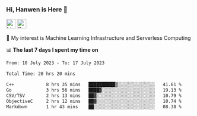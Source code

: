 ### Hi, Hanwen is Here 👋
<p>
	<a href="https://www.linkedin.com/in/liu-hanwen/"><img src="https://img.shields.io/badge/@hanwen-0A66C2?style=flat&logo=LinkedIn&logoColor=white" alt="Linkedin"  height="25px"/></a> 
	<a href="https://scholar.google.com/citations?user=HDF0su0AAAAJ"><img src="https://img.shields.io/badge/scholar-4385FE.svg?&style=plastic&logo=google-scholar&logoColor=white" alt="Google Scholar" height="25px"> </a>
</p>
🌱 My interest is Machine Learning Infrastructure and Serverless Computing

📊 **The last 7 days I spent my time on** 
<!--START_SECTION:waka-->

```txt
From: 10 July 2023 - To: 17 July 2023

Total Time: 20 hrs 20 mins

C++            8 hrs 35 mins   ██████████▒░░░░░░░░░░░░░░   41.61 %
Go             3 hrs 56 mins   ████▓░░░░░░░░░░░░░░░░░░░░   19.13 %
CSV/TSV        2 hrs 13 mins   ██▓░░░░░░░░░░░░░░░░░░░░░░   10.79 %
ObjectiveC     2 hrs 12 mins   ██▓░░░░░░░░░░░░░░░░░░░░░░   10.74 %
Markdown       1 hr 43 mins    ██░░░░░░░░░░░░░░░░░░░░░░░   08.38 %
```

<!--END_SECTION:waka-->


<!--
**david990917/david990917** is a ✨ _special_ ✨ repository because its `README.md` (this file) appears on your GitHub profile.

Here are some ideas to get you started:

- 🔭 I’m currently working on ...
- 🌱 I’m currently learning ...
- 👯 I’m looking to collaborate on ...
- 🤔 I’m looking for help with ...
- 💬 Ask me about ...
- 📫 How to reach me: ...
- 😄 Pronouns: ...
- ⚡ Fun fact: ...
-->
